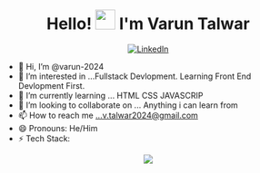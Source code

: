 <div align="center">

  <h1>Hello! <img src="https://media.giphy.com/media/hvRJCLFzcasrR4ia7z/giphy.gif" width="35px" height="35px"> I'm Varun Talwar</h1>
  
  <a href="[https://www.linkedin.com/in/varuntalwar2024/]">
    <img src="https://img.shields.io/badge/LinkedIn-%230A66C2.svg?style=for-the-badge&logo=linkedin&logoColor=white" alt="LinkedIn">
  </a>
  
</div>

- 👋 Hi, I’m @varun-2024
- 👀 I’m interested in ...Fullstack Devlopment. Learning Front End Devlopment First.
- 🌱 I’m currently learning ... HTML CSS JAVASCRIP
- 💞️ I’m looking to collaborate on ... Anything i can learn from
- 📫 How to reach me ...v.talwar2024@gmail.com
- 😄 Pronouns: He/Him
- ⚡ Tech Stack: 

<p align="center">
  <a href="https://skillicons.dev">
    <img src="https://skillicons.dev/icons?i=html,css,bootstrap,sass,tailwind,js,react,vite,nodejs,express,npm,mysql,mongodb,git,github,powershell,vscode,ps,ae,pr,cpp,linkedin,discord" />
  </a>
</p>

<!---
varun-2024/varun-2024 is a ✨ special ✨ repository because its `README.md` (this file) appears on your GitHub profile.
You can click the Preview link to take a look at your changes.
--->
